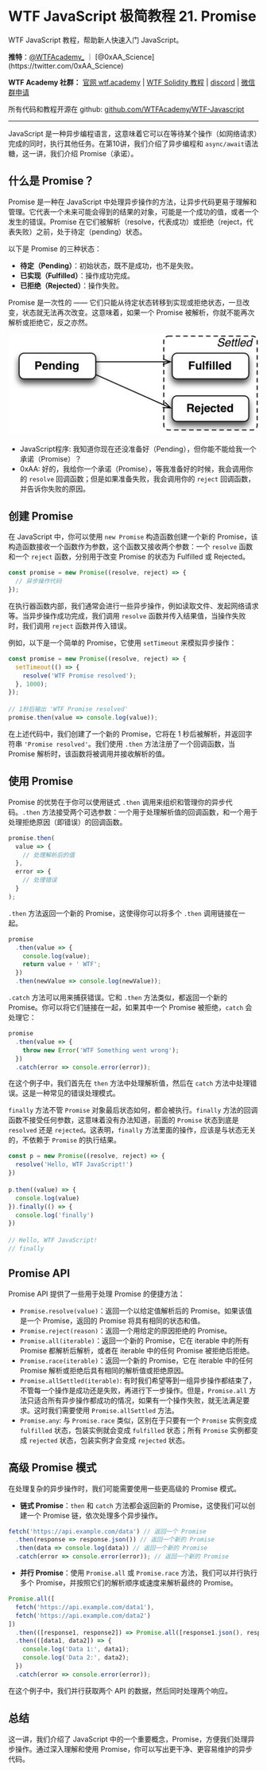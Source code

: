 # WTF JavaScript 极简教程 21. Promise

WTF JavaScript 教程，帮助新人快速入门 JavaScript。

**推特**：[@WTFAcademy_](https://twitter.com/WTFAcademy_) ｜ [@0xAA_Science](https://twitter.com/0xAA_Science)

**WTF Academy 社群：** [官网 wtf.academy](https://wtf.academy/) | [WTF Solidity 教程](https://github.com/AmazingAng/WTFSolidity) | [discord](https://discord.wtf.academy/) | [微信群申请](https://docs.google.com/forms/d/e/1FAIpQLSe4KGT8Sh6sJ7hedQRuIYirOoZK_85miz3dw7vA1-YjodgJ-A/viewform?usp=sf_link)

所有代码和教程开源在 github: [github.com/WTFAcademy/WTF-Javascript](https://github.com/WTFAcademy/WTF-Javascript)

---

JavaScript 是一种异步编程语言，这意味着它可以在等待某个操作（如网络请求）完成的同时，执行其他任务。在第10讲，我们介绍了异步编程和 `async/await`语法糖，这一讲，我们介绍 Promise（承诺）。

## 什么是 Promise？

Promise 是一种在 JavaScript 中处理异步操作的方法，让异步代码更易于理解和管理。它代表一个未来可能会得到的结果的对象，可能是一个成功的值，或者一个发生的错误。Promise 在它们被解析（resolve，代表成功）或拒绝（reject，代表失败）之前，处于待定（pending）状态。

以下是 Promise 的三种状态：

- **待定（Pending）**：初始状态，既不是成功，也不是失败。
- **已实现（Fulfilled）**：操作成功完成。
- **已拒绝（Rejected）**：操作失败。

Promise 是一次性的 —— 它们只能从待定状态转移到实现或拒绝状态，一旦改变，状态就无法再次改变。这意味着，如果一个 Promise 被解析，你就不能再次解析或拒绝它，反之亦然。

![](./img/21-1.jpeg)

- JavaScript程序: 我知道你现在还没准备好（Pending），但你能不能给我一个承诺（Promise）？
- 0xAA: 好的，我给你一个承诺（Promise），等我准备好的时候，我会调用你的 `resolve` 回调函数；但是如果准备失败，我会调用你的 `reject` 回调函数，并告诉你失败的原因。

## 创建 Promise

在 JavaScript 中，你可以使用 `new Promise` 构造函数创建一个新的 Promise，该构造函数接收一个函数作为参数，这个函数又接收两个参数：一个 `resolve` 函数和一个 `reject` 函数，分别用于改变 Promise 的状态为 Fulfilled 或 Rejected。

```javascript
const promise = new Promise((resolve, reject) => {
  // 异步操作代码
});
```

在执行器函数内部，我们通常会进行一些异步操作，例如读取文件、发起网络请求等。当异步操作成功完成，我们调用 `resolve` 函数并传入结果值，当操作失败时，我们调用 `reject` 函数并传入错误。

例如，以下是一个简单的 Promise，它使用 `setTimeout` 来模拟异步操作：

```javascript
const promise = new Promise((resolve, reject) => {
  setTimeout(() => {
    resolve('WTF Promise resolved');
  }, 1000);
});

// 1秒后输出 'WTF Promise resolved'
promise.then(value => console.log(value));
```

在上述代码中，我们创建了一个新的 Promise，它将在 1 秒后被解析，并返回字符串 `'Promise resolved'`。我们使用 `.then` 方法注册了一个回调函数，当 Promise 解析时，该函数将被调用并接收解析的值。

## 使用 Promise

Promise 的优势在于你可以使用链式 `.then` 调用来组织和管理你的异步代码。`.then` 方法接受两个可选参数：一个用于处理解析值的回调函数，和一个用于处理拒绝原因（即错误）的回调函数。

```js
promise.then(
  value => {
    // 处理解析后的值
  },
  error => {
    // 处理错误
  }
);
```

`.then` 方法返回一个新的 Promise，这使得你可以将多个 `.then` 调用链接在一起。

```javascript
promise
  .then(value => {
    console.log(value);
    return value + ' WTF';
  })
  .then(newValue => console.log(newValue));
```

`.catch` 方法可以用来捕获错误。它和 `.then` 方法类似，都返回一个新的 Promise。你可以将它们链接在一起，如果其中一个 Promise 被拒绝，`catch` 会处理它：

```js
promise
  .then(value => {
    throw new Error('WTF Something went wrong');
  })
  .catch(error => console.error(error));
```

在这个例子中，我们首先在 `then` 方法中处理解析值，然后在 `catch` 方法中处理错误。这是一种常见的错误处理模式。

`finally` 方法不管 `Promise` 对象最后状态如何，都会被执行。`finally` 方法的回调函数不接受任何参数，这意味着没有办法知道，前面的 `Promise` 状态到底是 `resolved` 还是 `rejected`。这表明，`finally` 方法里面的操作，应该是与状态无关的，不依赖于 `Promise` 的执行结果。

```js
const p = new Promise((resolve, reject) => {
  resolve('Hello, WTF JavaScript!')
})

p.then((value) => {
  console.log(value)
}).finally(() => {
  console.log('finally')
})

// Hello, WTF JavaScript!
// finally
```

## Promise API

Promise API 提供了一些用于处理 Promise 的便捷方法：

- `Promise.resolve(value)`：返回一个以给定值解析后的 Promise。如果该值是一个 Promise，返回的 Promise 将具有相同的状态和值。
- `Promise.reject(reason)`：返回一个用给定的原因拒绝的 Promise。
- `Promise.all(iterable)`：返回一个新的 Promise，它在 iterable 中的所有 Promise 都解析后解析，或者在 iterable 中的任何 Promise 被拒绝后拒绝。
- `Promise.race(iterable)`：返回一个新的 Promise，它在 iterable 中的任何 Promise 解析或拒绝后具有相同的解析值或拒绝原因。
- `Promise.allSettled(iterable)`: 有时我们希望等到一组异步操作都结束了，不管每一个操作是成功还是失败，再进行下一步操作。但是，`Promise.all` 方法只适合所有异步操作都成功的情况，如果有一个操作失败，就无法满足要求。这时我们需要使用 `Promise.allSettled` 方法。
- `Promise.any`: 与 `Promise.race` 类似，区别在于只要有一个 `Promise` 实例变成 `fulfilled` 状态，包装实例就会变成 `fulfilled` 状态；所有 `Promise` 实例都变成 `rejected` 状态，包装实例才会变成 `rejected` 状态。


## 高级 Promise 模式

在处理复杂的异步操作时，我们可能需要使用一些更高级的 Promise 模式。

- **链式 Promise**：`then` 和 `catch` 方法都会返回新的 Promise，这使我们可以创建一个 Promise 链，依次处理多个异步操作。

```javascript
fetch('https://api.example.com/data') // 返回一个 Promise
  .then(response => response.json()) // 返回一个新的 Promise
  .then(data => console.log(data)) // 返回一个新的 Promise
  .catch(error => console.error(error)); // 返回一个新的 Promise
```

- **并行 Promise**：使用 `Promise.all` 或 `Promise.race` 方法，我们可以并行执行多个 Promise，并按照它们的解析顺序或速度来解析最终的 Promise。

```javascript
Promise.all([
  fetch('https://api.example.com/data1'),
  fetch('https://api.example.com/data2')
])
  .then(([response1, response2]) => Promise.all([response1.json(), response2.json()]))
  .then(([data1, data2]) => {
    console.log('Data 1:', data1);
    console.log('Data 2:', data2);
  })
  .catch(error => console.error(error));
```

在这个例子中，我们并行获取两个 API 的数据，然后同时处理两个响应。

## 总结

这一讲，我们介绍了 JavaScript 中的一个重要概念，Promise，方便我们处理异步操作。通过深入理解和使用 Promise，你可以写出更干净、更容易维护的异步代码。